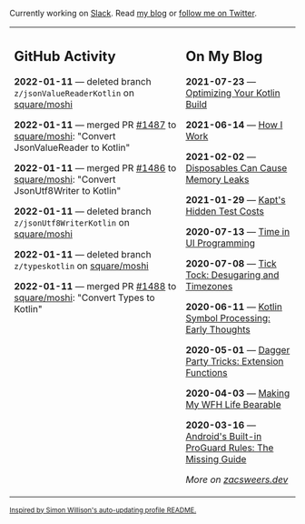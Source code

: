 Currently working on [Slack](https://slack.com/). Read [my blog](https://zacsweers.dev/) or [follow me on Twitter](https://twitter.com/ZacSweers).

<table><tr><td valign="top" width="60%">

## GitHub Activity
<!-- githubActivity starts -->
**2022-01-11** — deleted branch `z/jsonValueReaderKotlin` on [square/moshi](https://github.com/square/moshi)

**2022-01-11** — merged PR [#1487](https://github.com/square/moshi/pull/1487) to [square/moshi](https://github.com/square/moshi): "Convert JsonValueReader to Kotlin"

**2022-01-11** — merged PR [#1486](https://github.com/square/moshi/pull/1486) to [square/moshi](https://github.com/square/moshi): "Convert JsonUtf8Writer to Kotlin"

**2022-01-11** — deleted branch `z/jsonUtf8WriterKotlin` on [square/moshi](https://github.com/square/moshi)

**2022-01-11** — deleted branch `z/typeskotlin` on [square/moshi](https://github.com/square/moshi)

**2022-01-11** — merged PR [#1488](https://github.com/square/moshi/pull/1488) to [square/moshi](https://github.com/square/moshi): "Convert Types to Kotlin"
<!-- githubActivity ends -->
</td><td valign="top" width="40%">

## On My Blog
<!-- blog starts -->
**2021-07-23** — [Optimizing Your Kotlin Build](https://www.zacsweers.dev/optimizing-your-kotlin-build/)

**2021-06-14** — [How I Work](https://www.zacsweers.dev/how-i-work/)

**2021-02-02** — [Disposables Can Cause Memory Leaks](https://www.zacsweers.dev/disposables-can-cause-memory-leaks/)

**2021-01-29** — [Kapt's Hidden Test Costs](https://www.zacsweers.dev/kapts-hidden-test-costs/)

**2020-07-13** — [Time in UI Programming](https://www.zacsweers.dev/time-in-ui/)

**2020-07-08** — [Tick Tock: Desugaring and Timezones](https://www.zacsweers.dev/ticktock-desugaring-timezones/)

**2020-06-11** — [Kotlin Symbol Processing: Early Thoughts](https://www.zacsweers.dev/kotlin-symbol-processor-early-thoughts/)

**2020-05-01** — [Dagger Party Tricks: Extension Functions](https://www.zacsweers.dev/dagger-party-tricks-extension-functions/)

**2020-04-03** — [Making My WFH Life Bearable](https://www.zacsweers.dev/making-wfh-life-bearable/)

**2020-03-16** — [Android's Built-in ProGuard Rules: The Missing Guide](https://www.zacsweers.dev/android-proguard-rules/)
<!-- blog ends -->
_More on [zacsweers.dev](https://zacsweers.dev/)_
</td></tr></table>

<sub><a href="https://simonwillison.net/2020/Jul/10/self-updating-profile-readme/">Inspired by Simon Willison's auto-updating profile README.</a></sub>